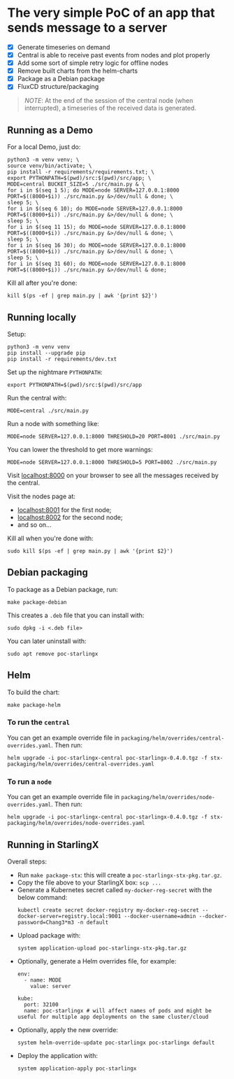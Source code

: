 # The very simple PoC of an app that sends message to a server

- [X] Generate timeseries on demand
- [X] Central is able to receive past events from nodes and plot properly
- [X] Add some sort of simple retry logic for offline nodes
- [X] Remove built charts from the helm-charts
- [X] Package as a Debian package
- [X] FluxCD structure/packaging

>_NOTE_: At the end of the session of the central node (when interrupted),
> a timeseries of the received data is generated.

## Running as a Demo

For a local Demo, just do:

```shell
python3 -m venv venv; \
source venv/bin/activate; \
pip install -r requirements/requirements.txt; \
export PYTHONPATH=$(pwd)/src:$(pwd)/src/app; \
MODE=central BUCKET_SIZE=5 ./src/main.py & \
for i in $(seq 1 5); do MODE=node SERVER=127.0.0.1:8000 PORT=$((8000+$i)) ./src/main.py &>/dev/null & done; \
sleep 5; \
for i in $(seq 6 10); do MODE=node SERVER=127.0.0.1:8000 PORT=$((8000+$i)) ./src/main.py &>/dev/null & done; \
sleep 5; \
for i in $(seq 11 15); do MODE=node SERVER=127.0.0.1:8000 PORT=$((8000+$i)) ./src/main.py &>/dev/null & done; \
sleep 5; \
for i in $(seq 16 30); do MODE=node SERVER=127.0.0.1:8000 PORT=$((8000+$i)) ./src/main.py &>/dev/null & done; \
sleep 5; \
for i in $(seq 31 60); do MODE=node SERVER=127.0.0.1:8000 PORT=$((8000+$i)) ./src/main.py &>/dev/null & done;
```

Kill all after you're done:

```shell
kill $(ps -ef | grep main.py | awk '{print $2}')
```

## Running locally

Setup:

```shell
python3 -m venv venv
pip install --upgrade pip
pip install -r requirements/dev.txt
```

Set up the nightmare `PYTHONPATH`:

```shell
export PYTHONPATH=$(pwd)/src:$(pwd)/src/app
```

Run the central with:

```shell
MODE=central ./src/main.py
```  

Run a node with something like:

```shell
MODE=node SERVER=127.0.0.1:8000 THRESHOLD=20 PORT=8001 ./src/main.py
```

You can lower the threshold to get more warnings:

```shell
MODE=node SERVER=127.0.0.1:8000 THRESHOLD=5 PORT=8002 ./src/main.py
```

Visit [localhost:8000](localhost:8000) on your browser to see 
all the messages received by the central.

Visit the nodes page at:

- [localhost:8001](localhost:8001) for the first node;
- [localhost:8002](localhost:8002) for the second node;
- and so on...

Kill all when you're done with:

```shell
sudo kill $(ps -ef | grep main.py | awk '{print $2}')
```

## Debian packaging

To package as a Debian package, run:

```shell
make package-debian
```

This creates a `.deb` file that you can install with:

```shell
sudo dpkg -i <.deb file>
```

You can later uninstall with:

```shell
sudo apt remove poc-starlingx
```

## Helm

To build the chart:

```shell
make package-helm
```

### To run the `central`

You can get an example override file in `packaging/helm/overrides/central-overrides.yaml`. Then run:

```shell
helm upgrade -i poc-starlingx-central poc-starlingx-0.4.0.tgz -f stx-packaging/helm/overrides/central-overrides.yaml
```

### To run a `node`

You can get an example override file in `packaging/helm/overrides/node-overrides.yaml`. Then run:

```shell
helm upgrade -i poc-starlingx-central poc-starlingx-0.4.0.tgz -f stx-packaging/helm/overrides/node-overrides.yaml
```

## Running in StarlingX

Overall steps:

- Run `make package-stx`: this will create a `poc-starlingx-stx-pkg.tar.gz`.
- Copy the file above to your StarlingX box: `scp ...`
- Generate a Kubernetes secret called `my-docker-reg-secret` with the below command:
  ```shell
  kubectl create secret docker-registry my-docker-reg-secret --docker-server=registry.local:9001 --docker-username=admin --docker-password=Chang3*m3 -n default
  ```
- Upload package with:
  ```shell
  system application-upload poc-starlingx-stx-pkg.tar.gz
  ```
- Optionally, generate a Helm overrides file, for example:
  ```shell
  env:
    - name: MODE
      value: server
  
  kube:
    port: 32100
    name: poc-starlingx # will affect names of pods and might be useful for multiple app deployments on the same cluster/cloud
  ```
- Optionally, apply the new override:
  ```shell
  system helm-override-update poc-starlingx poc-starlingx default
  ```
- Deploy the application with:
  ```shell
  system application-apply poc-starlingx
  ```
